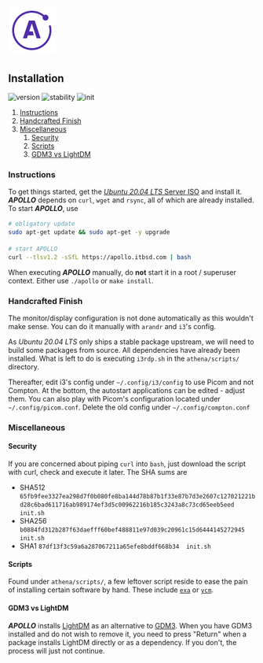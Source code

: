 # ![Apollo Logo](athena/docs/apollo_logo.png)

## Installation

![version][version] ![stability][stability] ![init][init]

1. [Instructions](#instructions)
2. [Handcrafted Finish](#handcrafted-finish)
3. [Miscellaneous](#miscellaneous)
   1. [Security](#scripts)
   2. [Scripts](#scripts)
   3. [GDM3 vs LightDM](#gdm3-vs-lightdm)

[//]: # (Explains the installation process of APOLLO)
[//]: # (version 0.1.6)

### Instructions

To get things started, get the [_Ubuntu 20.04 LTS_ Server ISO][iso] and install it. ***APOLLO*** depends on `curl`, `wget` and `rsync`, all of which are already installed. To start ***APOLLO***, use

``` BASH
# obligatory update
sudo apt-get update && sudo apt-get -y upgrade

# start APOLLO
curl --tlsv1.2 -sSfL https://apollo.itbsd.com | bash
```

When executing ***APOLLO*** manually, do **not** start it in a root / superuser context. Either use `./apollo` or `make install`.

### Handcrafted Finish

The monitor/display configuration is not done automatically as this wouldn't make sense. You can do it manually with `arandr` and `i3`'s config.

As _Ubuntu 20.04 LTS_ only ships a stable package upstream, we will need to build some packages from source. All dependencies have already been installed. What is left to do is executing `i3rdp.sh` in the `athena/scripts/` directory.

Thereafter, edit i3's config under `~/.config/i3/config` to use Picom and not Compton. At the bottom, the autostart applications can be edited - adjust them. You can also play with Picom's configuration located under `~/.config/picom.conf`. Delete the old config under `~/.config/compton.conf`

### Miscellaneous

#### Security

If you are concerned about piping `curl` into `bash`, just download the script with curl, check and execute it later. The SHA sums are

- SHA512
  `65fb9fee3327ea298d7f0b080fe8ba144d78b87b1f33e87b7d3e2607c127021221bd28c6bad611716ab989174ef3d5c00962216b185c3243a8c73cd65eeb5eed  init.sh`
- SHA256
  `b0884fd312b287f63daefff60bef488811e97d039c20961c15d6444145272945  init.sh`
- SHA1
  `87df13f3c59a6a287067211a65efe8bddf668b34  init.sh`

#### Scripts

Found under `athena/scripts/`, a few leftover script reside to ease the pain of installing certain software by hand. These include [`exa`][exa] or [`ycm`][ycm].

#### GDM3 vs LightDM

***APOLLO*** installs [LightDM][lightdm] as an alternative to [GDM3][gdm3]. When you have GDM3 installed and do not wish to remove it, you need to press "Return" when a package installs LightDM directly or as a dependency. If you don't, the process will just not continue.

[//]: # (Links)

[version]: https://img.shields.io/badge/version-v2.1.0-1A1D23.svg
[stability]: https://img.shields.io/badge/stability-stable-FBB444.svg
[init]: https://img.shields.io/badge/init-v0.2.2-2B303B.svg
[iso]: https://ubuntu.com/download/server
[exa]: https://the.exa.website/
[ycm]: https://github.com/ycm-core/YouCompleteM
[lightdm]: https://wiki.ubuntuusers.de/LightDM/
[gdm3]: https://wiki.ubuntuusers.de/GDM/
